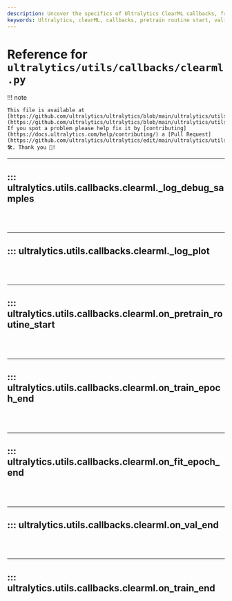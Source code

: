 ```yaml
---
description: Uncover the specifics of Ultralytics ClearML callbacks, from pretrain routine start to training end. Boost your ML model performance.
keywords: Ultralytics, clearML, callbacks, pretrain routine start, validation end, train epoch end, training end
---
```


# Reference for `ultralytics/utils/callbacks/clearml.py`

!!! note

    This file is available at [https://github.com/ultralytics/ultralytics/blob/main/ultralytics/utils/callbacks/clearml.py](https://github.com/ultralytics/ultralytics/blob/main/ultralytics/utils/callbacks/clearml.py). If you spot a problem please help fix it by [contributing](https://docs.ultralytics.com/help/contributing/) a [Pull Request](https://github.com/ultralytics/ultralytics/edit/main/ultralytics/utils/callbacks/clearml.py) 🛠️. Thank you 🙏!

---
## ::: ultralytics.utils.callbacks.clearml._log_debug_samples
<br><br>

---
## ::: ultralytics.utils.callbacks.clearml._log_plot
<br><br>

---
## ::: ultralytics.utils.callbacks.clearml.on_pretrain_routine_start
<br><br>

---
## ::: ultralytics.utils.callbacks.clearml.on_train_epoch_end
<br><br>

---
## ::: ultralytics.utils.callbacks.clearml.on_fit_epoch_end
<br><br>

---
## ::: ultralytics.utils.callbacks.clearml.on_val_end
<br><br>

---
## ::: ultralytics.utils.callbacks.clearml.on_train_end
<br><br>
